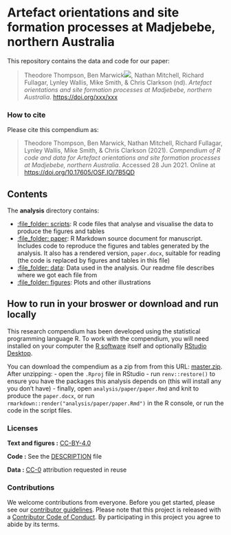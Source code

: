 
<!-- README.md is generated from README.Rmd. Please edit that file -->

# Artefact orientations and site formation processes at Madjebebe, northern Australia

This repository contains the data and code for our paper:

> Theodore Thompson, Ben
> Marwick[![](https://orcid.org/sites/default/files/images/orcid_16x16.png)](https://orcid.org/0000-0001-7879-4531),
> Nathan Mitchell, Richard Fullagar, Lynley Wallis, Mike Smith, & Chris
> Clarkson (nd). *Artefact orientations and site formation processes at
> Madjebebe, northern Australia*. <https://doi.org/xxx/xxx>

### How to cite

Please cite this compendium as:

> Theodore Thompson, Ben Marwick, Nathan Mitchell, Richard Fullagar,
> Lynley Wallis, Mike Smith, & Chris Clarkson (2021). *Compendium of R
> code and data for Artefact orientations and site formation processes
> at Madjebebe, northern Australia*. Accessed 28 Jun 2021. Online at
> <https://doi.org/10.17605/OSF.IO/7B5QD>

## Contents

The **analysis** directory contains:

-   [:file\_folder: scripts](/analysis/scripts): R code files that
    analyse and visualise the data to produce the figures and tables
-   [:file\_folder: paper](/analysis/paper): R Markdown source document
    for manuscript. Includes code to reproduce the figures and tables
    generated by the analysis. It also has a rendered version,
    `paper.docx`, suitable for reading (the code is replaced by figures
    and tables in this file)
-   [:file\_folder: data](/analysis/data): Data used in the analysis.
    Our readme file describes where we got each file from
-   [:file\_folder: figures](/analysis/figures): Plots and other
    illustrations

## How to run in your broswer or download and run locally

This research compendium has been developed using the statistical
programming language R. To work with the compendium, you will need
installed on your computer the [R
software](https://cloud.r-project.org/) itself and optionally [RStudio
Desktop](https://rstudio.com/products/rstudio/download/).

You can download the compendium as a zip from from this URL:
[master.zip](/archive/master.zip). After unzipping: - open the `.Rproj`
file in RStudio - run `renv::restore()` to ensure you have the packages
this analysis depends on (this will install any you don’t have) -
finally, open `analysis/paper/paper.Rmd` and knit to produce the
`paper.docx`, or run `rmarkdown::render("analysis/paper/paper.Rmd")` in
the R console, or run the code in the script files.

### Licenses

**Text and figures :**
[CC-BY-4.0](http://creativecommons.org/licenses/by/4.0/)

**Code :** See the [DESCRIPTION](DESCRIPTION) file

**Data :** [CC-0](http://creativecommons.org/publicdomain/zero/1.0/)
attribution requested in reuse

### Contributions

We welcome contributions from everyone. Before you get started, please
see our [contributor guidelines](CONTRIBUTING.md). Please note that this
project is released with a [Contributor Code of Conduct](CONDUCT.md). By
participating in this project you agree to abide by its terms.
